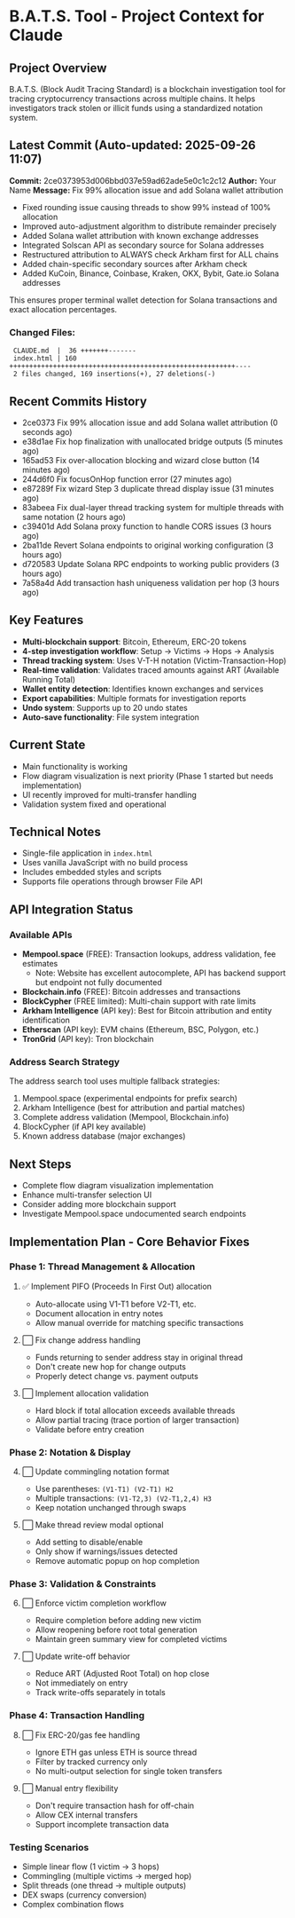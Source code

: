 # B.A.T.S. Tool - Project Context for Claude

## Project Overview
B.A.T.S. (Block Audit Tracing Standard) is a blockchain investigation tool for tracing cryptocurrency transactions across multiple chains. It helps investigators track stolen or illicit funds using a standardized notation system.

## Latest Commit (Auto-updated: 2025-09-26 11:07)

**Commit:** 2ce0373953d006bbd037e59ad62ade5e0c1c2c12
**Author:** Your Name
**Message:** Fix 99% allocation issue and add Solana wallet attribution

- Fixed rounding issue causing threads to show 99% instead of 100% allocation
- Improved auto-adjustment algorithm to distribute remainder precisely
- Added Solana wallet attribution with known exchange addresses
- Integrated Solscan API as secondary source for Solana addresses
- Restructured attribution to ALWAYS check Arkham first for ALL chains
- Added chain-specific secondary sources after Arkham check
- Added KuCoin, Binance, Coinbase, Kraken, OKX, Bybit, Gate.io Solana addresses

This ensures proper terminal wallet detection for Solana transactions and exact allocation percentages.

### Changed Files:
```
 CLAUDE.md  |  36 +++++++-------
 index.html | 160 +++++++++++++++++++++++++++++++++++++++++++++++++++++++++----
 2 files changed, 169 insertions(+), 27 deletions(-)
```

## Recent Commits History

- 2ce0373 Fix 99% allocation issue and add Solana wallet attribution (0 seconds ago)
- e38d1ae Fix hop finalization with unallocated bridge outputs (5 minutes ago)
- 165ad53 Fix over-allocation blocking and wizard close button (14 minutes ago)
- 244d6f0 Fix focusOnHop function error (27 minutes ago)
- e87289f Fix wizard Step 3 duplicate thread display issue (31 minutes ago)
- 83abeea Fix dual-layer thread tracking system for multiple threads with same notation (2 hours ago)
- c39401d Add Solana proxy function to handle CORS issues (3 hours ago)
- 2ba11de Revert Solana endpoints to original working configuration (3 hours ago)
- d720583 Update Solana RPC endpoints to working public providers (3 hours ago)
- 7a58a4d Add transaction hash uniqueness validation per hop (3 hours ago)

## Key Features
- **Multi-blockchain support**: Bitcoin, Ethereum, ERC-20 tokens
- **4-step investigation workflow**: Setup → Victims → Hops → Analysis
- **Thread tracking system**: Uses V-T-H notation (Victim-Transaction-Hop)
- **Real-time validation**: Validates traced amounts against ART (Available Running Total)
- **Wallet entity detection**: Identifies known exchanges and services
- **Export capabilities**: Multiple formats for investigation reports
- **Undo system**: Supports up to 20 undo states
- **Auto-save functionality**: File system integration

## Current State
- Main functionality is working
- Flow diagram visualization is next priority (Phase 1 started but needs implementation)
- UI recently improved for multi-transfer handling
- Validation system fixed and operational

## Technical Notes
- Single-file application in `index.html`
- Uses vanilla JavaScript with no build process
- Includes embedded styles and scripts
- Supports file operations through browser File API

## API Integration Status

### Available APIs
- **Mempool.space** (FREE): Transaction lookups, address validation, fee estimates
  - Note: Website has excellent autocomplete, API has backend support but endpoint not fully documented
- **Blockchain.info** (FREE): Bitcoin addresses and transactions
- **BlockCypher** (FREE limited): Multi-chain support with rate limits
- **Arkham Intelligence** (API key): Best for Bitcoin attribution and entity identification
- **Etherscan** (API key): EVM chains (Ethereum, BSC, Polygon, etc.)
- **TronGrid** (API key): Tron blockchain

### Address Search Strategy
The address search tool uses multiple fallback strategies:
1. Mempool.space (experimental endpoints for prefix search)
2. Arkham Intelligence (best for attribution and partial matches)
3. Complete address validation (Mempool, Blockchain.info)
4. BlockCypher (if API key available)
5. Known address database (major exchanges)

## Next Steps
- Complete flow diagram visualization implementation
- Enhance multi-transfer selection UI
- Consider adding more blockchain support
- Investigate Mempool.space undocumented search endpoints

## Implementation Plan - Core Behavior Fixes

### Phase 1: Thread Management & Allocation
1. ✅ Implement PIFO (Proceeds In First Out) allocation
   - Auto-allocate using V1-T1 before V2-T1, etc.
   - Document allocation in entry notes
   - Allow manual override for matching specific transactions

2. ⬜ Fix change address handling
   - Funds returning to sender address stay in original thread
   - Don't create new hop for change outputs
   - Properly detect change vs. payment outputs

3. ⬜ Implement allocation validation
   - Hard block if total allocation exceeds available threads
   - Allow partial tracing (trace portion of larger transaction)
   - Validate before entry creation

### Phase 2: Notation & Display
4. ⬜ Update commingling notation format
   - Use parentheses: `(V1-T1) (V2-T1) H2`
   - Multiple transactions: `(V1-T2,3) (V2-T1,2,4) H3`
   - Keep notation unchanged through swaps

5. ⬜ Make thread review modal optional
   - Add setting to disable/enable
   - Only show if warnings/issues detected
   - Remove automatic popup on hop completion

### Phase 3: Validation & Constraints
6. ⬜ Enforce victim completion workflow
   - Require completion before adding new victim
   - Allow reopening before root total generation
   - Maintain green summary view for completed victims

7. ⬜ Update write-off behavior
   - Reduce ART (Adjusted Root Total) on hop close
   - Not immediately on entry
   - Track write-offs separately in totals

### Phase 4: Transaction Handling
8. ⬜ Fix ERC-20/gas fee handling
   - Ignore ETH gas unless ETH is source thread
   - Filter by tracked currency only
   - No multi-output selection for single token transfers

9. ⬜ Manual entry flexibility
   - Don't require transaction hash for off-chain
   - Allow CEX internal transfers
   - Support incomplete transaction data

### Testing Scenarios
- Simple linear flow (1 victim → 3 hops)
- Commingling (multiple victims → merged hop)
- Split threads (one thread → multiple outputs)
- DEX swaps (currency conversion)
- Complex combination flows
